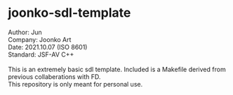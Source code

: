 # joonko-sdl-template
   Author:   Jun <br />
   Company:  Joonko Art <br />
   Date:     2021.10.07 (ISO 8601) <br />
   Standard: JSF-AV C++ <br />
<br />
This is an extremely basic sdl template. Included is a Makefile derived from previous collaberations with FD. 
<br />
This repository is only meant for personal use.
 
 

